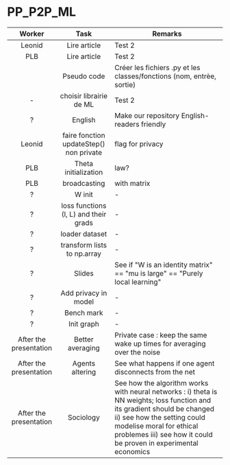 # PP_P2P_ML

|      Worker      |     Task               | Remarks                                                                                                                                    |
| :------------: | :-----------------------: | ----------------------------------------------------------------------------------------------------------------------------------------- |
|  Leonid   |     Lire article                | Test 2
|  PLB   |     Lire article                | Test 2
|     |     Pseudo code              | Créer les fichiers .py et les classes/fonctions (nom, entrèe, sortie)
|  -   |     choisir librairie de ML              | Test 2
| ? | English | Make our repository English-readers friendly
| Leonid | faire fonction updateStep() non private | flag for privacy
| PLB | Theta initialization | law?
| PLB | broadcasting | with matrix
| ? | W init | -
| ? | loss functions (l, L) and their grads | -
| ? | loader dataset | -
| ? | transform lists to np.array | -
| ? | Slides | See if "W is an identity matrix" == "mu is large" == "Purely local learning"
| ? | Add privacy in model | -
| ? | Bench mark | -
| ? | Init graph | -
| After the presentation | Better averaging | Private case : keep the same wake up times for averaging over the noise
| After the presentation | Agents altering | See what happens if one agent disconnects from the net
| After the presentation | Sociology | See how the algorithm works with neural networks : i) theta is NN weights; loss function and its gradient should be changed ii) see how the setting could modelise moral for ethical problemes iii) see how it could be proven in experimental economics
